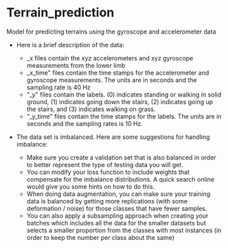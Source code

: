 # Terrain_prediction

Model for predicting terrains using the gyroscope and accelerometer data

* Here is a brief description of the data:
  * _x files contain the xyz accelerometers and xyz gyroscope measurements from the lower limb  
  * _x_time" files contain the time stamps for the accelerometer and gyroscope measurements. The units are in seconds and the sampling rate is 40 Hz
  * "_y" files contain the labels. (0) indicates standing or walking in solid ground, (1) indicates going down the stairs, (2) indicates going up the stairs, and (3) indicates walking on grass.
  * "_y_time" files contain the time stamps for the labels. The units are in seconds and the sampling rates is 10 Hz.

* The data set is imbalanced. Here are some suggestions for handling imbalance:
  * Make sure you create a validation set that is also balanced in order to better represent the type of testing data you will get.
  * You can modify your loss function to include weights that compensate for the imbalance distributions. A quick search online would give you some hints on how to do this.
  * When doing data augmentation, you can make sure your training data is balanced by getting more replications (with some deformation / noise) for those classes that have fewer samples.
  * You can also apply a subsampling approach when creating your batches which includes all the data for the smaller datasets but selects a smaller proportion from the classes with most instances (in order to keep the number per class about the same)
  